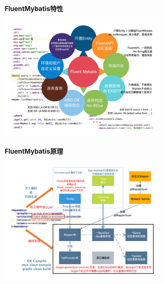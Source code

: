 ## FluentMybatis特性

![FluentMybatis特性](images/features.png "FluentMybatis特性.png")

## FluentMybatis原理

![FluentMybatis原理](images/principle.png "FluentMybatis原理.png")